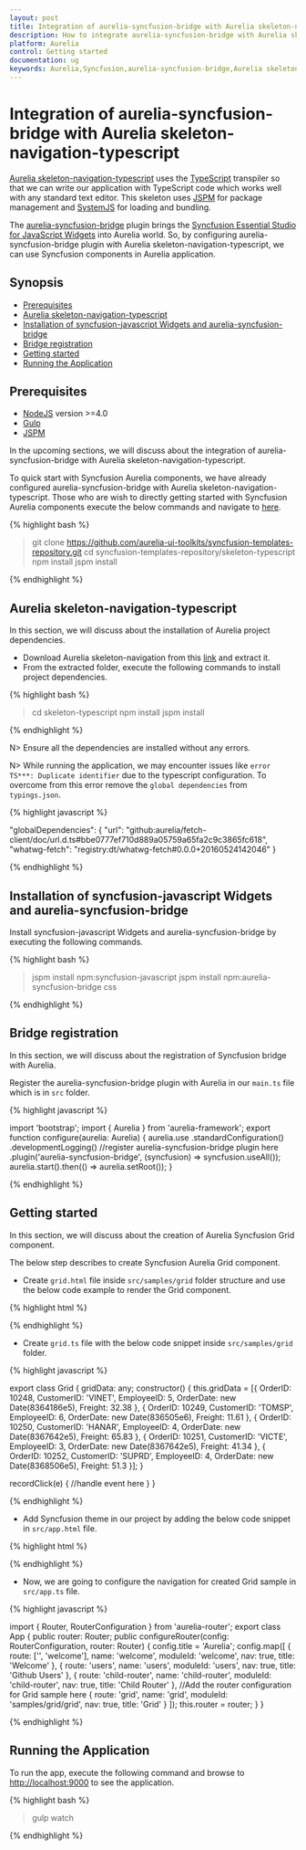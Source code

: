 ```yaml
---
layout: post
title: Integration of aurelia-syncfusion-bridge with Aurelia skeleton-navigation-typescript
description: How to integrate aurelia-syncfusion-bridge with Aurelia skeleton-navigation-typescript
platform: Aurelia
control: Getting started
documentation: ug
keywords: Aurelia,Syncfusion,aurelia-syncfusion-bridge,Aurelia skeleton-navigation-typescript
---
```

# Integration of aurelia-syncfusion-bridge with Aurelia skeleton-navigation-typescript

[Aurelia skeleton-navigation-typescript](https://github.com/aurelia/skeleton-navigation/tree/master/skeleton-typescript) uses the [TypeScript](https://www.typescriptlang.org/) transpiler so that we can write our application with TypeScript code which works well with any standard text editor. This skeleton uses [JSPM](http://jspm.io/) for package management and [SystemJS](https://github.com/systemjs/systemjs) for loading and bundling.

The [aurelia-syncfusion-bridge](https://github.com/aurelia-ui-toolkits/aurelia-syncfusion-bridge) plugin brings the [Syncfusion Essential Studio for JavaScript Widgets](https://github.com/syncfusion/JavaScript-Widgets) into Aurelia world. So, by configuring aurelia-syncfusion-bridge plugin with Aurelia skeleton-navigation-typescript, we can use Syncfusion components in Aurelia application.

## Synopsis

*	[Prerequisites](#prerequisites)
*	[Aurelia skeleton-navigation-typescript](#aurelia-skeleton-navigation-typescript)
*	[Installation of syncfusion-javascript Widgets and aurelia-syncfusion-bridge](#installation-of-syncfusion-javascript-widgets-and-aurelia-syncfusion-bridge)
*	[Bridge registration](#bridge-registration)
*	[Getting started](#getting-started)
*	[Running the Application](#running-the-application)

## Prerequisites

*	[NodeJS](https://nodejs.org/en/) version >=4.0
*	[Gulp](http://gulpjs.com/)
*	[JSPM](http://jspm.io/)

In the upcoming sections, we will discuss about the integration of aurelia-syncfusion-bridge with Aurelia skeleton-navigation-typescript. 

To quick start with Syncfusion Aurelia components, we have already configured aurelia-syncfusion-bridge with Aurelia skeleton-navigation-typescript. Those who are wish to directly getting started with Syncfusion Aurelia components execute the below commands and navigate to [here](#getting-started).

{% highlight bash %}

> git clone https://github.com/aurelia-ui-toolkits/syncfusion-templates-repository.git
> cd syncfusion-templates-repository/skeleton-typescript
> npm install
> jspm install

{% endhighlight %}

## Aurelia skeleton-navigation-typescript

In this section, we will discuss about the installation of Aurelia project dependencies.

*	Download Aurelia skeleton-navigation from this [link](https://github.com/aurelia/skeleton-navigation/archive/1.1.2.zip) and extract it.
*	From the extracted folder, execute the following commands to install project dependencies.

{% highlight bash %}

> cd skeleton-typescript
> npm install
> jspm install

{% endhighlight %}

N> Ensure all the dependencies are installed without any errors.

N> While running the application, we may encounter issues like `error TS***: Duplicate identifier` due to the typescript configuration. To overcome from this error remove the `global dependencies` from `typings.json`.

{% highlight javascript %}

"globalDependencies": {
    "url": "github:aurelia/fetch-client/doc/url.d.ts#bbe0777ef710d889a05759a65fa2c9c3865fc618",
    "whatwg-fetch": "registry:dt/whatwg-fetch#0.0.0+20160524142046"
  }

{% endhighlight %}

## Installation of syncfusion-javascript Widgets and aurelia-syncfusion-bridge

Install syncfusion-javascript Widgets and aurelia-syncfusion-bridge by executing the following commands.

{% highlight bash %}

> jspm install npm:syncfusion-javascript
> jspm install npm:aurelia-syncfusion-bridge css

{% endhighlight %}

## Bridge registration

In this section, we will discuss about the registration of Syncfusion bridge with Aurelia.

Register the aurelia-syncfusion-bridge plugin with Aurelia in our `main.ts` file which is in `src` folder.

{% highlight javascript %}

import 'bootstrap';
import { Aurelia } from 'aurelia-framework';
export function configure(aurelia: Aurelia) {
  aurelia.use
    .standardConfiguration()
    .developmentLogging()
    //register aurelia-syncfusion-bridge plugin here
    .plugin('aurelia-syncfusion-bridge', (syncfusion) => syncfusion.useAll());
  aurelia.start().then(() => aurelia.setRoot());
}

{% endhighlight %}

## Getting started

In this section, we will discuss about the creation of Aurelia Syncfusion Grid component.

The below step describes to create Syncfusion Aurelia Grid component.

* Create `grid.html` file inside `src/samples/grid` folder structure and use the below code example to render the Grid component.

{% highlight html %}

<template>
    <div>
        <ej-grid e-data-source.two-way="gridData" e-allow-paging=true e-allow-sorting=true e-on-record-click.delegate="recordClick($event.detail)">
            <ej-column e-field="OrderID" e-header-text="Order ID" e-text-align="right"></ej-column>
            <ej-column e-field="CustomerID" e-header-text="Customer ID"></ej-column>
            <ej-column e-field="EmployeeID" e-header-text="Employee ID" e-text-align="right"></ej-column>
            <ej-column e-field="Freight" e-header-text="Freight" e-format="{0:C}" e-text-align="right"></ej-column>
            <ej-column e-field="OrderDate" e-header-text="Order Date" e-format="{0:MM/dd/yyyy}" e-text-align="right"></ej-column>
        </ej-grid>
    </div>
</template>

{% endhighlight %}

* Create `grid.ts` file with the below code snippet inside `src/samples/grid` folder.

{% highlight javascript %}

export class Grid {
  gridData: any;
  constructor() {
    this.gridData = [{
      OrderID: 10248, CustomerID: 'VINET', EmployeeID: 5,
      OrderDate: new Date(8364186e5), Freight: 32.38
    },
    {
      OrderID: 10249, CustomerID: 'TOMSP', EmployeeID: 6,
      OrderDate: new Date(836505e6), Freight: 11.61
    },
    {
      OrderID: 10250, CustomerID: 'HANAR', EmployeeID: 4,
      OrderDate: new Date(8367642e5), Freight: 65.83
    },
    {
      OrderID: 10251, CustomerID: 'VICTE', EmployeeID: 3,
      OrderDate: new Date(8367642e5), Freight: 41.34
    },
    {
      OrderID: 10252, CustomerID: 'SUPRD', EmployeeID: 4,
      OrderDate: new Date(8368506e5), Freight: 51.3
    }];
  }

  recordClick(e) {
    //handle event here
  }
}

{% endhighlight %}

* Add Syncfusion theme in our project by adding the below code snippet in `src/app.html` file.

{% highlight html %}

<template>
    <require from="nav-bar.html"></require>
    <require from="bootstrap/css/bootstrap.css"></require>
    <!--Add Syncfusion JavaScript themes here-->
    <require from="syncfusion-javascript/Content/ej/web/bootstrap-theme/ej.web.all.min.css!"></require>
    <require from="syncfusion-javascript/Content/ej/web/responsive-css/ej.responsive.css!"></require>
    <nav-bar router.bind="router"></nav-bar>
    <div class="page-host">
        <router-view></router-view>
    </div>
</template>

{% endhighlight %}

* Now, we are going to configure the navigation for created Grid sample in `src/app.ts` file.

{% highlight javascript %}

import { Router, RouterConfiguration } from 'aurelia-router';
export class App {
  public router: Router;
  public configureRouter(config: RouterConfiguration, router: Router) {
    config.title = 'Aurelia';
    config.map([
      { route: ['', 'welcome'], name: 'welcome',      moduleId: 'welcome',           nav: true, title: 'Welcome' },
      { route: 'users',         name: 'users',        moduleId: 'users',             nav: true, title: 'Github Users' },
      { route: 'child-router',  name: 'child-router', moduleId: 'child-router',      nav: true, title: 'Child Router' },
      //Add the router configuration for Grid sample here
      { route: 'grid',          name: 'grid',         moduleId: 'samples/grid/grid', nav: true, title: 'Grid' }
    ]);
    this.router = router;
  }
}

{% endhighlight %}

## Running the Application

To run the app, execute the following command and browse to [http://localhost:9000](http://localhost:9000) to see the application.

{% highlight bash %}

> gulp watch

{% endhighlight %}